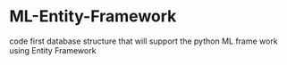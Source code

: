 # ML-Entity-Framework
code first database structure  that will support the python ML frame work using Entity Framework
